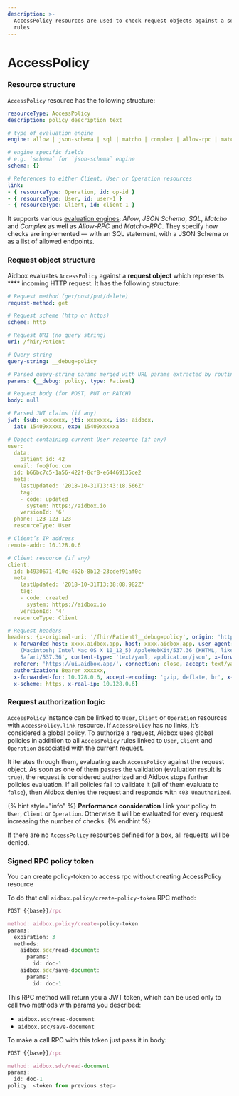 ```yaml
---
description: >-
  AccessPolicy resources are used to check request objects against a set of
  rules
---
```


# AccessPolicy

### Resource structure

`AccessPolicy` resource has the following structure:

```yaml
resourceType: AccessPolicy
description: policy description text

# type of evaluation engine
engine: allow | json-schema | sql | matcho | complex | allow-rpc | matcho-rpc

# engine specific fields
# e.g. `schema` for `json-schema` engine
schema: {}

# References to either Client, User or Operation resources
link:
- { resourceType: Operation, id: op-id }
- { resourceType: User, id: user-1 }
- { resourceType: Client, id: client-1 }
```

It supports various [evaluation engines](evaluation-engines.md): _Allow_, _JSON Schema_, _SQL_, _Matcho_ and _Complex_ as well as _Allow-RPC_ and _Matcho-RPC_. They specify how checks are implemented — with an SQL statement, with a JSON Schema or as a list of allowed endpoints.

### Request object structure

Aidbox evaluates `AccessPolicy` against a **request object** which represents **** incoming HTTP request. It has the following structure:

```yaml
# Request method (get/post/put/delete)
request-method: get

# Request scheme (http or https)
scheme: http

# Request URI (no query string)
uri: /fhir/Patient

# Query string
query-string: __debug=policy

# Parsed query-string params merged with URL params extracted by routing engine
params: {__debug: policy, type: Patient}

# Request body (for POST, PUT or PATCH)
body: null

# Parsed JWT claims (if any)
jwt: {sub: xxxxxxx, jti: xxxxxxx, iss: aidbox,
  iat: 15409xxxxx, exp: 15409xxxxxa

# Object containing current User resource (if any)
user:
  data:
    patient_id: 42
  email: foo@foo.com
  id: b66bc7c5-1a56-422f-8cf8-e64469135ce2
  meta:
    lastUpdated: '2018-10-31T13:43:18.566Z'
    tag:
    - code: updated
      system: https://aidbox.io
    versionId: '6'
  phone: 123-123-123
  resourceType: User

# Client’s IP address
remote-addr: 10.128.0.6

# Client resource (if any)
client:
  id: b4930671-410c-462b-8b12-23cdef91af0c
  meta:
    lastUpdated: '2018-10-31T13:38:08.982Z'
    tag:
    - code: created
      system: https://aidbox.io
    versionId: '4'
  resourceType: Client

# Request headers
headers: {x-original-uri: '/fhir/Patient?__debug=policy', origin: 'https://ui.aidbox.app',
  x-forwarded-host: xxxx.aidbox.app, host: xxxx.aidbox.app, user-agent: 'Mozilla/5.0
    (Macintosh; Intel Mac OS X 10_12_5) AppleWebKit/537.36 (KHTML, like Gecko) Chrome/69.0.3497.100
    Safari/537.36', content-type: 'text/yaml, application/json', x-forwarded-port: '443',
  referer: 'https://ui.aidbox.app/', connection: close, accept: text/yaml, accept-language: 'en-US,en;q=0.9,ru;q=0.8',
  authorization: Bearer xxxxxx,
  x-forwarded-for: 10.128.0.6, accept-encoding: 'gzip, deflate, br', x-forwarded-proto: https,
  x-scheme: https, x-real-ip: 10.128.0.6}
```

### Request authorization logic

`AccessPolicy` instance can be linked to `User`, `Client` or `Operation` resources with `AccessPolicy.link` resource. If `AccessPolicy` has no links, it’s considered a global policy. To authorize a request, Aidbox uses global policies in additiion to all `AccessPolicy` rules linked to `User`, `Client` and `Operation` associated with the current request.

It iterates through them, evaluating each `AccessPolicy` against the request object. As soon as one of them passes the validation (evaluation result is `true`), the request is considered authorized and Aidbox stops further policies evaluation. If all policies fail to validate it (all of them evaluate to `false`), then Aidbox denies the request and responds with `403 Unauthorized`.

{% hint style="info" %}
**Performance consideration** Link your policy to `User`, `Client` or `Operation`. Otherwise it will be evaluated for every request increasing the number of checks.
{% endhint %}

If there are no `AccessPolicy` resources defined for a box, all requests will be denied.

### Signed RPC policy token

You can create policy-token to access rpc without creating AccessPolicy resource

To do that call `aidbox.policy/create-policy-token` RPC method:

```javascript
POST {{base}}/rpc

method: aidbox.policy/create-policy-token
params:
  expiration: 3
  methods:
    aidbox.sdc/read-document:
      params:
        id: doc-1
    aidbox.sdc/save-document:
      params:
        id: doc-1
```

This RPC method will return you a JWT token, which can be used only to call two methods with params you described:

* `aidbox.sdc/read-document`
* `aidbox.sdc/save-document`

To make a call RPC with this token just pass it in body:

```javascript
POST {{base}}/rpc

method: aidbox.sdc/read-document
params:
  id: doc-1
policy: <token from previous step>
```
